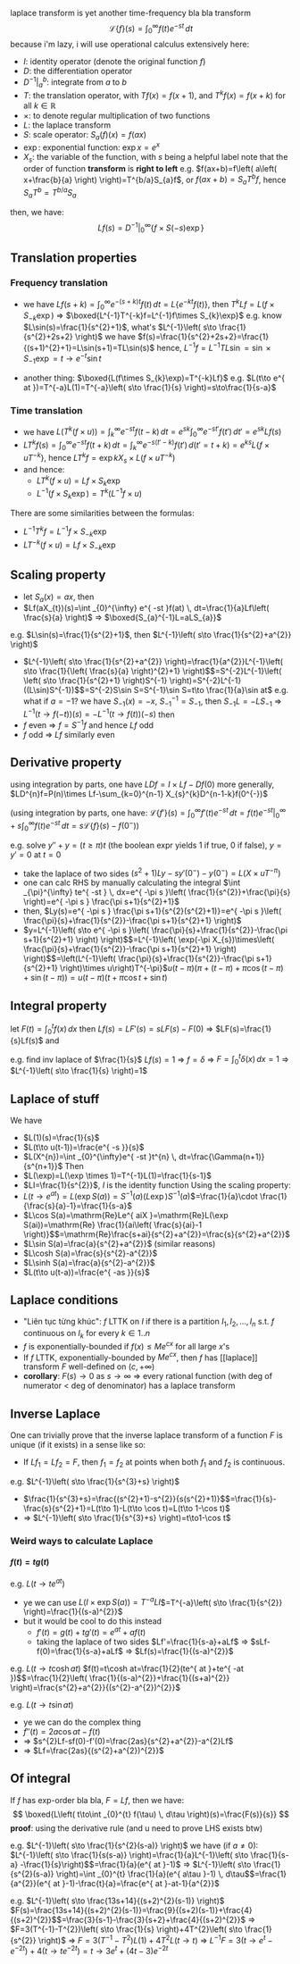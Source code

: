 laplace transform is yet another time-frequency bla bla transform
$$
\mathcal{L}\{ f \}(s)=\int _{0}^{\infty} f(t)e^{ -st }  \, dt 
$$
because i'm lazy, i will use operational calculus extensively here:
- $I$: identity operator (denote the original function $f$)
- $D$: the differentiation operator
- $D^{-1}|^{b}_{a}$: integrate from $a$ to $b$
- $T$: the translation operator, with $Tf(x)=f(x+1)$, and $T^{k}f(x)=f(x+k)$ for all $k\in \mathbb{R}$
- $\times$: to denote regular multiplication of two functions
- $L$: the laplace transform
- $S$: scale operator: $S_{a}(f)(x)=f(ax)$
- $\exp$: exponential function: $\exp x=e^{ x }$
- $X_{s}$: the variable of the function, with $s$ being a helpful label
note that the order of function **transform** is **right to left**
e.g. $f(ax+b)=f\left( a\left( x+\frac{b}{a} \right) \right)=T^{b/a}S_{a}f$, or $f(ax+b)=S_{a}T^{b}f$, hence $S_{a}T^{b}=T^{b/a}S_{a}$

then, we have:
$$
Lf(s)=D^{-1}|^{\infty}_{0}\{ f\times S(-s)\exp \}
$$
## Translation properties
### Frequency translation
- we have $Lf(s+k)=\int _{0}^{\infty} e^{ -(s+k)t }f(t) \, dt=L\{ e^{ -kt }f(t) \}$, then $T^{k}Lf=L(f\times S_{-k}\exp)$ => $\boxed{L^{-1}T^{-k}f=L^{-1}f\times S_{k}\exp}$
e.g. know $L\sin(s)=\frac{1}{s^{2}+1}$, what's $L^{-1}\left( s\to \frac{1}{s^{2}+2s+2} \right)$
we have $f(s)=\frac{1}{s^{2}+2s+2}=\frac{1}{(s+1)^{2}+1}=L\sin(s+1)=TL\sin(s)$
hence, $L^{-1}f=L^{-1}TL\sin=\sin \times S_{-1}\exp=t\to e^{ -t }\sin t$

- another thing: $\boxed{L(f\times S_{k}\exp)=T^{-k}Lf}$
e.g. $L(t\to e^{ at })=T^{-a}L(1)=T^{-a}\left( s\to \frac{1}{s} \right)=s\to\frac{1}{s-a}$

### Time translation
- we have $L(T^{k}(f\times u))=\int _{k}^{\infty} e^{ -st }f(t-k) \, dt$$=e^{ sk }\int _{0}^{\infty} e^{ -st' }f(t') \, dt'=e^{ sk }Lf(s)$
- $LT^{k}f(s)=\int _{0}^{\infty} e^{ -st }f(t+k) \, dt=\int _{k}^{\infty} e^{ -s(t'-k) }f(t') \, d(t'=t+k)$$=e^{ ks }L\{ f\times uT^{-k} \}$, hence $LT^{k}f=\exp kX_{s}\times L(f\times uT^{-k})$
- and hence:
	- $LT^{k}(f\times u)=Lf\times S_{k}\exp$
	- $L^{-1}(f\times S_{k}\exp)=T^{k}(L^{-1}f\times u)$

There are some similarities between the formulas:
- $L^{-1}T^{k}f=L^{-1}f\times S_{-k}\exp$
- $LT^{-k}(f\times u)=Lf\times S_{-k}\exp$

## Scaling property
- let $S_{a}(x)=ax$, then
- $Lf(aX_{t})(s)=\int _{0}^{\infty} e^{ -st }f(at) \, dt=\frac{1}{a}Lf\left( \frac{s}{a} \right)$
=> $\boxed{S_{a}^{-1}L=aLS_{a}}$

e.g. $L\sin(s)=\frac{1}{s^{2}+1}$, then $L^{-1}\left( s\to \frac{1}{s^{2}+a^{2}} \right)$
- $L^{-1}\left( s\to \frac{1}{s^{2}+a^{2}} \right)=\frac{1}{a^{2}}L^{-1}\left( s\to \frac{1}{\left( \frac{s}{a} \right)^{2}+1}  \right)$$=S^{-2}L^{-1}\left( \left( s\to \frac{1}{s^{2}+1} \right)S^{-1} \right)=S^{-2}L^{-1}((L\sin)S^{-1})$$=S^{-2}S\sin S=S^{-1}\sin S=t\to \frac{1}{a}\sin at$
e.g. what if $a=-1$?
we have $S_{-1}(x)=-x$, $S^{-1}_{-1}=S_{-1}$, then
$S_{-1}L=-LS_{-1}$ => $L^{-1}(t\to f(-t))(s)=-L^{-1}(t\to f(t))(-s)$
then
- $f$ even => $f=S^{-1}f$ and hence $Lf$ odd
- $f$ odd => $Lf$ similarly even
## Derivative property
using integration by parts, one have $LDf=I\times Lf-Df(0)$
more generally, $LD^{n}f=P(n)\times Lf-\sum_{k=0}^{n-1} X_{s}^{k}D^{n-1-k}f(0^{-})$

(using integration by parts, one have:
$\mathcal{L}\{ f' \}(s)=\int _{0}^{\infty}f'(t)e^{ -st } \, dt=f(t)e^{ -st }|_{0}^{\infty}+s \int _{0}^{\infty} f(t)e^{ -st } \, dt$$=s\mathcal{L}\{ f \}(s)-f(0^{-})$)

e.g. solve $y''+y=(t\geq \pi)t$ (the boolean expr yields 1 if true, 0 if false), $y=y'=0$ at $t=0$

- take the laplace of two sides $(s^{2}+1)Ly-sy'(0^{-})-y(0^{-})=L(X\times uT^{-\pi})$
- one can calc RHS by manually calculating the integral $\int _{\pi}^{\infty} te^{ -st } \, dx=e^{ -\pi s }\left( \frac{1}{s^{2}}+\frac{\pi}{s} \right)=e^{ -\pi s } \frac{\pi s+1}{s^{2}+1}$
- then, $Ly(s)=e^{ -\pi s } \frac{\pi s+1}{s^{2}(s^{2}+1)}=e^{ -\pi s }\left( \frac{\pi}{s}+\frac{1}{s^{2}}-\frac{\pi s+1}{s^{2}+1} \right)$
- $y=L^{-1}\left( s\to e^{ -\pi s }\left( \frac{\pi}{s}+\frac{1}{s^{2}}-\frac{\pi s+1}{s^{2}+1} \right) \right)$$=L^{-1}\left( \exp(-\pi X_{s})\times\left( \frac{\pi}{s}+\frac{1}{s^{2}}-\frac{\pi s+1}{s^{2}+1} \right) \right)$$=\left(L^{-1}\left( \frac{\pi}{s}+\frac{1}{s^{2}}-\frac{\pi s+1}{s^{2}+1} \right)\times u\right)T^{-\pi}$$u(t-\pi)(\pi+(t-\pi)+\pi \cos(t-\pi)+\sin(t-\pi))$$=u(t-\pi)(t+\pi \cos t+\sin t)$

## Integral property
let $F(t)=\int _{0}^{t} f(x) \, dx$
then $Lf(s)=LF'(s)=sLF(s)-F(0)$
=> $LF(s)=\frac{1}{s}Lf(s)$ and

e.g. find inv laplace of $\frac{1}{s}$
$Lf(s)=1$ => $f=\delta$
=> $F=\int _{0}^{t} \delta(x) \, dx=1$ => $L^{-1}\left( s\to \frac{1}{s} \right)=1$

## Laplace of stuff
We have
- $L(1)(s)=\frac{1}{s}$
- $L(t\to u(t-1))=\frac{e^{ -s }}{s}$
- $L(X^{n})=\int _{0}^{\infty}e^{ -st }t^{n} \, dt=\frac{\Gamma(n+1)}{s^{n+1}}$
Then
- $L(\exp)=L(\exp \times 1)=T^{-1}L(1)=\frac{1}{s-1}$
- $LI=\frac{1}{s^{2}}$, $I$ is the identity function
Using the scaling property:
- $L(t\to e^{ at })=L(\exp S(a))=S^{-1}(a)(L\exp)S^{-1}(a)$$=\frac{1}{a}\cdot \frac{1}{\frac{s}{a}-1}=\frac{1}{s-a}$
- $L\cos S(a)=\mathrm{Re}Le^{ aiX }=\mathrm{Re}L(\exp S(ai))=\mathrm{Re} \frac{1}{ai\left( \frac{s}{ai}-1 \right)}$$=\mathrm{Re}\frac{s+ai}{s^{2}+a^{2}}=\frac{s}{s^{2}+a^{2}}$
- $L\sin S(a)=\frac{a}{s^{2}+a^{2}}$ (similar reasons)
- $L\cosh S(a)=\frac{s}{s^{2}-a^{2}}$
- $L\sinh S(a)=\frac{a}{s^{2}-a^{2}}$
- $L(t\to u(t-a))=\frac{e^{ -as }}{s}$
## Laplace conditions
- "Liên tục từng khúc": $f$ LTTK on $I$ if there is a partition $I_{1},I_{2},\dots,I_{n}$ s.t. $f$ continuous on $I_{k}$ for every $k \in 1..n$
- $f$ is exponentially-bounded if $f(x)\leq Me^{ cx }$ for all large $x$'s
- If $f$ LTTK, exponentially-bounded by $Me^{ cx }$, then $f$ has [[laplace]] transform $F$ well-defined on $(c, +\infty)$
- **corollary**: $F(s)\to0$ as $s\to \infty$
=> every rational function (with deg of numerator < deg of denominator) has a laplace transform

## Inverse Laplace
One can trivially prove that the inverse laplace transform of a function $F$ is unique (if it exists) in a sense like so:
- If $Lf_{1}=Lf_{2}=F$, then $f_{1}=f_{2}$ at points when both $f_{1}$ and $f_{2}$ is continuous.

e.g. $L^{-1}\left( s\to \frac{1}{s^{3}+s} \right)$
- $\frac{1}{s^{3}+s}=\frac{(s^{2}+1)-s^{2}}{s(s^{2}+1)}$$=\frac{1}{s}-\frac{s}{s^{2}+1}=L(t\to 1)-L(t\to \cos t)=L(t\to 1-\cos t)$
- => $L^{-1}\left( s\to \frac{1}{s^{3}+s} \right)=t\to1-\cos t$

### Weird ways to calculate Laplace
#### $f(t)=tg(t)$
e.g. $L(t\to te^{ at })$
- ye we can use $L(I\times \exp S(a))=T^{-a}LI$$=T^{-a}\left( s\to \frac{1}{s^{2}} \right)=\frac{1}{(s-a)^{2}}$
- but it would be cool to do this instead
	- $f'(t)=g(t)+tg'(t)=e^{ at }+af(t)$
	- taking the laplace of two sides $Lf'=\frac{1}{s-a}+aLf$ => $sLf-f(0)=\frac{1}{s-a}+aLf$ => $Lf(s)=\frac{1}{(s-a)^{2}}$

e.g. $L(t\to t\cosh at)$
$f(t)=t\cosh at=\frac{1}{2}(te^{ at }+te^{ -at })$$=\frac{1}{2}\left( \frac{1}{(s-a)^{2}}+\frac{1}{(s+a)^{2}} \right)=\frac{s^{2}+a^{2}}{(s^{2}-a^{2})^{2}}$

e.g. $L(t\to t\sin at)$
- ye we can do the complex thing
- $f''(t)=2a\cos at-f(t)$
- => $s^{2}Lf-sf(0)-f'(0)=\frac{2as}{s^{2}+a^{2}}-a^{2}Lf$
- => $Lf=\frac{2as}{(s^{2}+a^{2})^{2}}$

## Of integral
If $f$ has exp-order bla bla, $F=Lf$, then we have:
$$
\boxed{L\left( t\to\int _{0}^{t} f(\tau) \, d\tau  \right)(s)=\frac{F(s)}{s}}
$$
**proof**: using the derivative rule (and u need to prove LHS exists btw)

e.g. $L^{-1}\left( s\to \frac{1}{s^{2}(s-a)} \right)$
we have (if $a\neq 0$): $L^{-1}\left( s\to \frac{1}{s(s-a)} \right)=\frac{1}{a}L^{-1}\left( s\to \frac{1}{s-a} -\frac{1}{s}\right)$$=\frac{1}{a}(e^{ at }-1)$
=> $L^{-1}\left( s\to \frac{1}{s^{2}(s-a)} \right)=\int _{0}^{t} \frac{1}{a}(e^{ a\tau  }-1) \, d\tau$$=\frac{1}{a^{2}}(e^{ at }-1)-\frac{t}{a}=\frac{e^{ at }-at-1}{a^{2}}$

e.g. $L^{-1}\left( s\to \frac{13s+14}{(s+2)^{2}(s-1)} \right)$
$F(s)=\frac{13s+14}{(s+2)^{2}(s-1)}=\frac{9}{(s+2)(s-1)}+\frac{4}{(s+2)^{2}}$$=\frac{3}{s-1}-\frac{3}{s+2}+\frac{4}{(s+2)^{2}}$
=> $F=3(T^{-1}-T^{2})\left( s\to \frac{1}{s} \right)+4T^{2}\left( s\to \frac{1}{s^{2}} \right)$
=> $F=3(T^{-1}-T^{2})L(1)+4T^{2}L(t\to t)$
=> $L^{-1}F=3(t\to e^{ t }-e^{ -2t })+4(t\to te^{ -2t })$$=t\to 3e^{ t }+(4t-3)e^{ -2t }$
